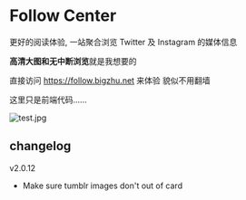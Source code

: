 # Follow Center

更好的阅读体验, 一站聚合浏览 Twitter 及 Instagram 的媒体信息

**高清大图和无中断浏览**就是我想要的

直接访问 https://follow.bigzhu.net 来体验 貌似不用翻墙

这里只是前端代码......


![test.jpg](https://www.bigzhu.net/assets/img/test.jpg)

## changelog

v2.0.12

* Make sure tumblr images don't out of card 
